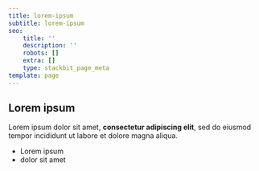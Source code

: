 ```yaml
---
title: lorem-ipsum
subtitle: lorem-ipsum
seo:
    title: ''
    description: ''
    robots: []
    extra: []
    type: stackbit_page_meta
template: page
---
```


## Lorem ipsum

Lorem ipsum dolor sit amet, **consectetur adipiscing elit**, sed do eiusmod tempor incididunt ut labore et dolore magna aliqua.

-   Lorem ipsum
-   dolor sit amet

